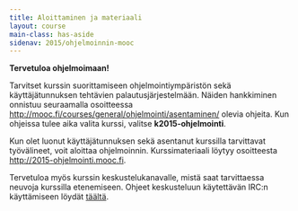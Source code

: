 ```yaml
---
title: Aloittaminen ja materiaali
layout: course
main-class: has-aside
sidenav: 2015/ohjelmoinnin-mooc
---
```


**Tervetuloa ohjelmoimaan!**

Tarvitset kurssin suorittamiseen ohjelmointiympäristön sekä käyttäjätunnuksen tehtävien palautusjärjestelmään. Näiden hankkiminen onnistuu seuraamalla osoitteessa <http://mooc.fi/courses/general/ohjelmointi/asentaminen/> olevia ohjeita. Kun ohjeissa tulee aika valita kurssi, valitse **k2015-ohjelmointi**.

Kun olet luonut käyttäjätunnuksen sekä asentanut kurssilla tarvittavat työvälineet, voit aloittaa ohjelmoinnin. Kurssimateriaali löytyy osoitteesta <http://2015-ohjelmointi.mooc.fi>.

Tervetuloa myös kurssin keskustelukanavalle, mistä saat tarvittaessa neuvoja kurssilla etenemiseen. Ohjeet keskusteluun käytettävän IRC:n käyttämiseen löydät [täältä](http://mooc.fi/courses/general/ohjelmointi/irc-ohjeet.html).

